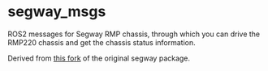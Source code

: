 # segway_msgs

ROS2 messages for Segway RMP chassis, through which you can drive the RMP220 chassis and get the chassis status information.

Derived from [this fork](https://github.com/LuckierDodge/ROS2_ws_for_RMP220) of the original segway package.
